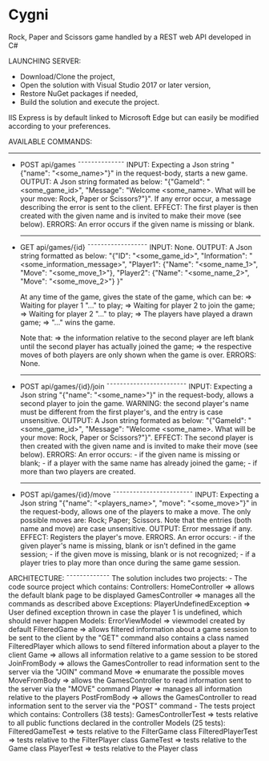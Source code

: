 # Cygni
Rock, Paper and Scissors game handled by a REST web API developed in C#

LAUNCHING SERVER:
- Download/Clone the project,
- Open the solution with Visual Studio 2017 or later version,
- Restore NuGet packages if needed,
- Build the solution and execute the project.

IIS Express is by default linked to Microsoft Edge but can easily be modified according to your preferences.

AVAILABLE COMMANDS:
  ______________
- POST api/games
  ¯¯¯¯¯¯¯¯¯¯¯¯¯¯
  INPUT:
    Expecting a Json string "{"name": "<some_name>"}" in the request-body, starts a new game.
  OUTPUT:
    A Json string formated as below:
      "{"GameId": "<some_game_id>",
        "Message": "Welcome <some_name>.
                    What will be your move: Rock, Paper or Scissors?"}".
    If any error occur, a message describing the error is sent to the client.
  EFFECT:
    The first player is then created with the given name and is invited to make their move (see below).
  ERRORS:
    An error occurs if the given name is missing or blank.
  __________________
- GET api/games/{id}
  ¯¯¯¯¯¯¯¯¯¯¯¯¯¯¯¯¯¯
  INPUT:
    None.
  OUTPUT:
    A Json string formatted as below:
    "{"ID": "<some_game_id>",
      "Information": "<some_information_message>",
      "Player1": {"Name": "<some_name_1>",
                  "Move": "<some_move_1>"},
      "Player2": {"Name": "<some_name_2>",
                  "Move": "<some_move_2>"}
     }"

  At any time of the game, gives the state of the game, which can be:
    => Waiting for player 1 "..." to play;
    => Waiting for player 2 to join the game;
    => Waiting for player 2 "..." to play;
    => The players have played a drawn game;
    => "..." wins the game.

  Note that:
    => the information relative to the second player are left blank until the second player has actually joined the game;
    => the respective moves of both players are only shown when the game is over.
  ERRORS:
    None.
  ________________________
- POST api/games/{id}/join
  ¯¯¯¯¯¯¯¯¯¯¯¯¯¯¯¯¯¯¯¯¯¯¯¯
  INPUT:
    Expecting a Json string "{"name": "<some_name>"}" in the request-body, allows a second player to join the game.
      WARNING: the second player's name must be different from the first player's, and the entry is case unsensitive.
  OUTPUT:
    A Json string formated as below:
      "{"GameId": "<some_game_id>",
        "Message": "Welcome <some_name>.
                    What will be your move: Rock, Paper or Scissors?"}".
  EFFECT:
    The second player is then created with the given name and is invited to make their move (see below).
  ERRORS:
    An error occurs:
      - if the given name is missing or blank;
      - if a player with the same name has already joined the game;
      - if more than two players are created.
  ________________________
- POST api/games/{id}/move
  ¯¯¯¯¯¯¯¯¯¯¯¯¯¯¯¯¯¯¯¯¯¯¯¯
  INPUT:
    Expecting a Json string "{"name": "<players_name>", "move": "<some_move>"}" in the request-body, allows one of the players to make a move.
    The only possible moves are:
      Rock;
      Paper;
      Scissors.
    Note that the entries (both name and move) are case unsensitive.
  OUTPUT:
    Error message if any.
  EFFECT:
    Registers the player's move.
  ERRORS.
    An error occurs:
      - if the given player's name is missing, blank or isn't defined in the game session;
      - if the given move is missing, blank or is not recognized;
      - if a player tries to play more than once during the same game session.

ARCHITECTURE:
¯¯¯¯¯¯¯¯¯¯¯¯¯
The solution includes two projects:
    - The code source project which contains:
      Controllers:
        HomeController  => allows the default blank page to be displayed
        GamesController => manages all the commands as described above
      Exceptions:
        PlayerUndefinedException  => User defined exception thrown in case the player 1 is undefined, which should never happen
      Models:
        ErrorViewModel  => viewmodel created by default
        FilteredGame    => allows filtered information about a game session to be sent to the client by the "GET" command
                           also contains a class named FilteredPlayer which allows to send filtered information about a player to the client
        Game            => allows all information relative to a game session to be stored
        JoinFromBody    => allows the GamesController to read information sent to the server via the "JOIN" command
        Move            => enumarate the possible moves
        MoveFromBody    => allows the GamesController to read information sent to the server via the "MOVE" command
        Player          => manages all information relative to the players
        PostFromBody    => allows the GamesController to read information sent to the server via the "POST" command
    - The tests project which contains:
      Controllers (38 tests):
        GamesControllerTest => tests relative to all public functions declared in the controller
      Models (25 tests):
        FilteredGameTest    => tests relative to the FilterGame class
        FilteredPlayerTest  => tests relative to the FilterPlayer class
        GameTest            => tests relative to the Game class
        PlayerTest          => tests relative to the Player class

